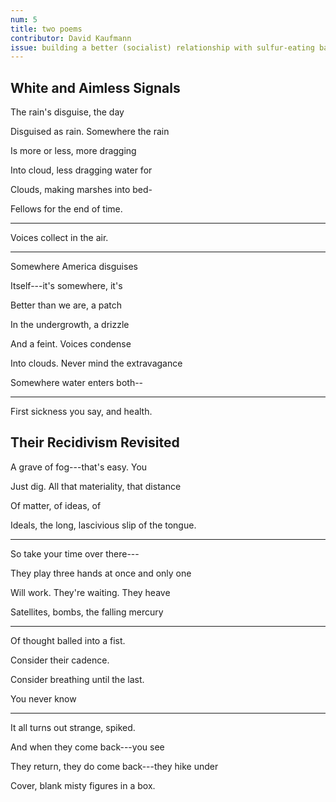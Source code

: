 ```yaml
---
num: 5
title: two poems
contributor: David Kaufmann
issue: building a better (socialist) relationship with sulfur-eating bacteria
---
```


## White and Aimless Signals

The rain's disguise, the day

Disguised as rain. Somewhere the rain

Is more or less, more dragging

Into cloud, less dragging water for

Clouds, making marshes into bed-

Fellows for the end of time.

---

Voices collect in the air.

---

Somewhere America disguises

Itself---it's somewhere, it\'s

Better than we are, a patch

In the undergrowth, a drizzle

And a feint. Voices condense

Into clouds. Never mind the extravagance

Somewhere water enters both--

---

First sickness you say, and health.

## Their Recidivism Revisited

A grave of fog---that\'s easy. You

Just dig. All that materiality, that distance

Of matter, of ideas, of

Ideals, the long, lascivious slip of the tongue.

---

So take your time over there---

They play three hands at once and only one

Will work. They\'re waiting. They heave

Satellites, bombs, the falling mercury

---

Of thought balled into a fist.

Consider their cadence.

Consider breathing until the last.

You never know

---

It all turns out strange, spiked.

And when they come back---you see

They return, they do come back---they hike under

Cover, blank misty figures in a box.
